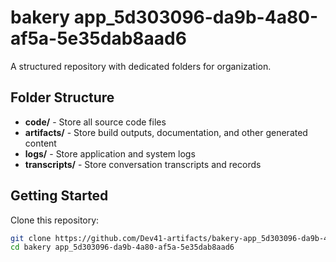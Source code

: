 # bakery app_5d303096-da9b-4a80-af5a-5e35dab8aad6
A structured repository with dedicated folders for organization.

## Folder Structure

- **code/** - Store all source code files
- **artifacts/** - Store build outputs, documentation, and other generated content
- **logs/** - Store application and system logs
- **transcripts/** - Store conversation transcripts and records

## Getting Started

Clone this repository:
```bash
git clone https://github.com/Dev41-artifacts/bakery-app_5d303096-da9b-4a80-af5a-5e35dab8aad6
cd bakery app_5d303096-da9b-4a80-af5a-5e35dab8aad6
```
